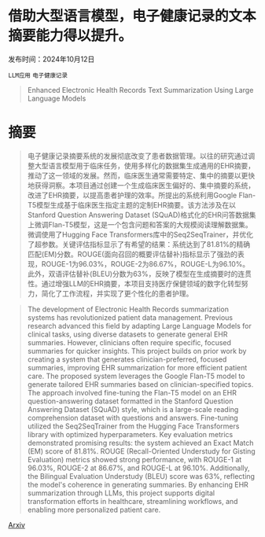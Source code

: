 # 借助大型语言模型，电子健康记录的文本摘要能力得以提升。

发布时间：2024年10月12日

`LLM应用` `电子健康记录`

> Enhanced Electronic Health Records Text Summarization Using Large Language Models

# 摘要

> 电子健康记录摘要系统的发展彻底改变了患者数据管理。以往的研究通过调整大型语言模型用于临床任务，使用多样化的数据集生成通用的EHR摘要，推动了这一领域的发展。然而，临床医生通常需要特定、集中的摘要以更快地获得洞察。本项目通过创建一个生成临床医生偏好的、集中摘要的系统，改进了EHR摘要，以提高患者护理的效率。所提出的系统利用Google Flan-T5模型生成基于临床医生指定主题的定制EHR摘要。该方法涉及在以Stanford Question Answering Dataset (SQuAD)格式化的EHR问答数据集上微调Flan-T5模型，这是一个包含问题和答案的大规模阅读理解数据集。微调使用了Hugging Face Transformers库中的Seq2SeqTrainer，并优化了超参数。关键评估指标显示了有希望的结果：系统达到了81.81%的精确匹配(EM)分数。ROUGE(面向召回的概要评估替补)指标显示了强劲的表现，ROUGE-1为96.03%，ROUGE-2为86.67%，ROUGE-L为96.10%。此外，双语评估替补(BLEU)分数为63%，反映了模型在生成摘要时的连贯性。通过增强LLM的EHR摘要，本项目支持医疗保健领域的数字化转型努力，简化了工作流程，并实现了更个性化的患者护理。

> The development of Electronic Health Records summarization systems has revolutionized patient data management. Previous research advanced this field by adapting Large Language Models for clinical tasks, using diverse datasets to generate general EHR summaries. However, clinicians often require specific, focused summaries for quicker insights. This project builds on prior work by creating a system that generates clinician-preferred, focused summaries, improving EHR summarization for more efficient patient care. The proposed system leverages the Google Flan-T5 model to generate tailored EHR summaries based on clinician-specified topics. The approach involved fine-tuning the Flan-T5 model on an EHR question-answering dataset formatted in the Stanford Question Answering Dataset (SQuAD) style, which is a large-scale reading comprehension dataset with questions and answers. Fine-tuning utilized the Seq2SeqTrainer from the Hugging Face Transformers library with optimized hyperparameters. Key evaluation metrics demonstrated promising results: the system achieved an Exact Match (EM) score of 81.81%. ROUGE (Recall-Oriented Understudy for Gisting Evaluation) metrics showed strong performance, with ROUGE-1 at 96.03%, ROUGE-2 at 86.67%, and ROUGE-L at 96.10%. Additionally, the Bilingual Evaluation Understudy (BLEU) score was 63%, reflecting the model's coherence in generating summaries. By enhancing EHR summarization through LLMs, this project supports digital transformation efforts in healthcare, streamlining workflows, and enabling more personalized patient care.

[Arxiv](https://arxiv.org/abs/2410.09628)